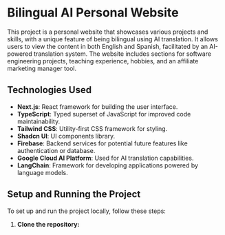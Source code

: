 # Bilingual AI Personal Website

This project is a personal website that showcases various projects and skills, with a unique feature of being bilingual using AI translation. It allows users to view the content in both English and Spanish, facilitated by an AI-powered translation system. The website includes sections for software engineering projects, teaching experience, hobbies, and an affiliate marketing manager tool.

## Technologies Used

- **Next.js**: React framework for building the user interface.
- **TypeScript**: Typed superset of JavaScript for improved code maintainability.
- **Tailwind CSS**: Utility-first CSS framework for styling.
- **Shadcn UI**: UI components library.
- **Firebase**: Backend services for potential future features like authentication or database.
- **Google Cloud AI Platform**: Used for AI translation capabilities.
- **LangChain**: Framework for developing applications powered by language models.

## Setup and Running the Project

To set up and run the project locally, follow these steps:
1. **Clone the repository:**

